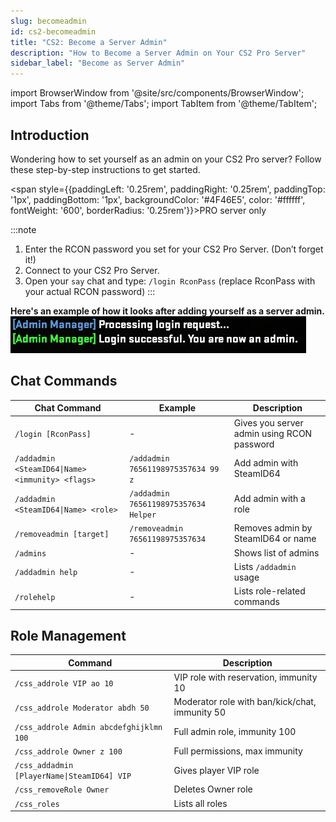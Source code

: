 ```yaml
---
slug: becomeadmin
id: cs2-becomeadmin
title: "CS2: Become a Server Admin"
description: "How to Become a Server Admin on Your CS2 Pro Server"
sidebar_label: "Become as Server Admin"
---
```


import BrowserWindow from '@site/src/components/BrowserWindow';
import Tabs from '@theme/Tabs';
import TabItem from '@theme/TabItem';

## Introduction
Wondering how to set yourself as an admin on your CS2 Pro server? Follow these step-by-step instructions to get started.

<span style={{paddingLeft: '0.25rem', paddingRight: '0.25rem', paddingTop: '1px', paddingBottom: '1px', backgroundColor: '#4F46E5', color: '#ffffff', fontWeight: '600', borderRadius: '0.25rem'}}>PRO server only</span>

:::note
1. Enter the RCON password you set for your CS2 Pro Server. (Don’t forget it!)
2. Connect to your CS2 Pro Server.
3. Open your `say` chat and type: `/login RconPass` (replace RconPass with your actual RCON password) 
:::


**Here's an example of how it looks after adding yourself as a server admin.**
![2025-04-02](cs2admin.png)

## Chat Commands

| Chat Command | Example | Description |
|--------------|---------|-------------|
| `/login [RconPass]` | - | Gives you server admin using RCON password |
| `/addadmin <SteamID64\|Name> <immunity> <flags>` | `/addadmin 76561198975357634 99 z` | Add admin with SteamID64 |
| `/addadmin <SteamID64\|Name> <role>` | `/addadmin 76561198975357634 Helper` | Add admin with a role |
| `/removeadmin [target]` | `/removeadmin 76561198975357634` | Removes admin by SteamID64 or name |
| `/admins` | - | Shows list of admins |
| `/addadmin help` | - | Lists `/addadmin` usage |
| `/rolehelp` | - | Lists role-related commands |

## Role Management

| Command | Description |
|---------|-------------|
| `/css_addrole VIP ao 10` | VIP role with reservation, immunity 10 |
| `/css_addrole Moderator abdh 50` | Moderator role with ban/kick/chat, immunity 50 |
| `/css_addrole Admin abcdefghijklmn 100` | Full admin role, immunity 100 |
| `/css_addrole Owner z 100` | Full permissions, max immunity |
| `/css_addadmin [PlayerName\|SteamID64] VIP` | Gives player VIP role |
| `/css_removeRole Owner` | Deletes Owner role |
| `/css_roles` | Lists all roles |

